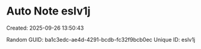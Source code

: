 ﻿# Auto Note eslv1j
Created: 2025-09-26 13:50:43

Random GUID: ba1c3edc-ae4d-4291-bcdb-fc32f9bcb0ec
Unique ID: eslv1j
